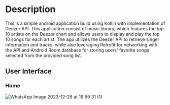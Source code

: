 # Description
This is a simple android application build using Kotlin with implementation of Deezer API.
This application consist of music library, which features the top 10 artists on the Deezer chart and allows users to display and play the top 10 songs for each artist. The app utilizes the Deezer API to retrieve singer information and tracks, while also leveraging Retrofit for networking with the API and Android Room database for storing users' favorite songs selected from the provided song list.

## User Interface
### Home 
![WhatsApp Image 2023-12-28 at 19 59 31 (1)](https://github.com/killuazoldyckk/MusicLibrary/assets/90999681/5b662261-8432-4201-a620-04fe2266181b)



